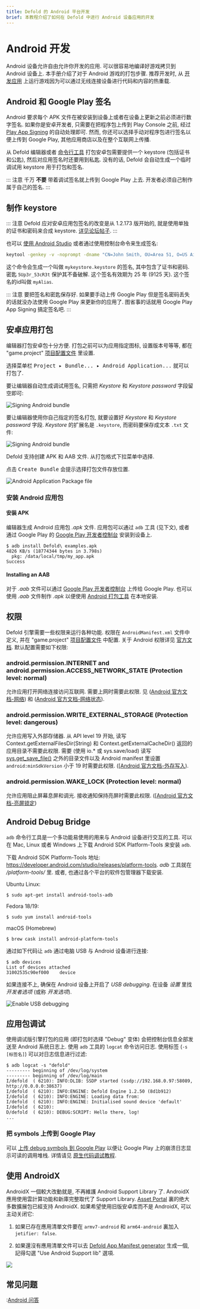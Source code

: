 ```yaml
---
title: Defold 的 Android 平台开发
brief: 本教程介绍了如何在 Defold 中进行 Android 设备应用的开发
---
```


# Android 开发

Android 设备允许自由允许你开发的应用. 可以很容易地编译好游戏拷贝到 Android 设备上. 本手册介绍了对于 Android 游戏的打包步骤. 推荐开发时, 从 [开发应用](/manuals/dev-app) 上运行游戏因为可以通过无线连接设备进行代码和内容的热重载.

## Android 和 Google Play 签名

Android 要求每个 APK 文件在被安装到设备上或者在设备上更新之前必须进行数字签名. 如果你是安卓开发者, 只需要在把程序包上传到 Play Console 之前, 经过 [Play App Signing](https://developer.android.com/studio/publish/app-signing#app-signing-google-play) 的自动处理即可. 然而, 你还可以选择手动对程序包进行签名以便上传到 Google Play, 其他应用商店以及在整个互联网上传播.

从 Defold 编辑器或者 [命令行工具](/manuals/bob) 打包安卓包需要提供一个 keystore (包括证书和公匙), 然后对应用签名时还要用到私匙. 没有的话, Defold 会自动生成一个临时调试用 keystore 用于打包和签名.

::: 注意
千万 **不要** 带着调试签名就上传到 Google Play 上去. 开发者必须自己制作属于自己的签名.
:::

## 制作 keystore

::: 注意
Defold 应对安卓应用包签名的改变是从 1.2.173 版开始的, 就是使用单独的证书和密码来合成 keystore. [详见论坛帖子](https://forum.defold.com/t/upcoming-change-to-the-android-build-pipeline/66084).
:::

也可以 [使用 Android Studio](https://developer.android.com/studio/publish/app-signing#generate-key) 或者通过使用控制台命令来生成签名:

```bash
keytool -genkey -v -noprompt -dname "CN=John Smith, OU=Area 51, O=US Air Force, L=Unknown, ST=Nevada, C=US" -keystore mykeystore.keystore -storepass 5Up3r_53cR3t -alias myAlias -keyalg RSA -validity 9125
```

这个命令会生成一个叫做 `mykeystore.keystore` 的签名, 其中包含了证书和密码. 密匙 `5Up3r_53cR3t` 保护其不备破解. 这个签名有效期为 25 年 (9125 天). 这个签名的id叫做 `myAlias`.

::: 注意
要把签名和密匙保存好. 如果要手动上传 Google Play 但是签名密码丢失的话就没办法使用 Google Play 来更新你的应用了. 图省事的话就用 Google Play App Signing 搞定签名吧.
:::


## 安卓应用打包

编辑器打包安卓包十分方便. 打包之前可以为应用指定图标, 设置版本号等等, 都在 "game.project" [项目配置文件](/manuals/project-settings/#Android) 里设置.

选择菜单栏 <kbd>Project ▸ Bundle... ▸ Android Application...</kbd> 就可以打包了.

要让编辑器自动生成调试用签名, 只需把 *Keystore* 和 *Keystore password* 字段留空即可:

![Signing Android bundle](images/android/sign_bundle.png)

要让编辑器使用你自己指定的签名打包, 就要设置好 *Keystore* 和 *Keystore password* 字段. *Keystore* 的扩展名是 `.keystore`, 而密码要保存成文本 `.txt` 文件:

![Signing Android bundle](images/android/sign_bundle2.png)

Defold 支持创建 APK 和 AAB 文件. 从打包格式下拉菜单中选择.

点击 <kbd>Create Bundle</kbd> 会提示选择打包文件存放位置.

![Android Application Package file](images/android/apk_file.png)

### 安装 Android 应用包

#### 安装 APK

编辑器生成 Android 应用包 *.apk* 文件. 应用包可以通过 `adb` 工具 (见下文), 或者通过 Google Play 的 [Google Play 开发者控制台](https://play.google.com/apps/publish/) 安装到设备上.

```
$ adb install Defold\ examples.apk
4826 KB/s (18774344 bytes in 3.798s)
  pkg: /data/local/tmp/my_app.apk
Success
```

#### Installing an AAB

对于 *.aab* 文件可以通过 [Google Play 开发者控制台](https://play.google.com/apps/publish/) 上传给 Google Play. 也可以使用 *.aab* 文件制作 *.apk* 以便使用 [Android 打包工具](https://developer.android.com/studio/command-line/bundletool) 在本地安装.

## 权限

Defold 引擎需要一些权限来运行各种功能. 权限在 `AndroidManifest.xml` 文件中定义, 并在 "game.project" [项目配置文件](/manuals/project-settings/#Android) 中配置. 关于 Android 权限详见 [官方文档](https://developer.android.com/guide/topics/permissions/overview). 默认配置需要如下权限:

### android.permission.INTERNET and android.permission.ACCESS_NETWORK_STATE (Protection level: normal)
允许应用打开网络连接访问互联网. 需要上网时需要此权限. 见 ([Android 官方文档-网络](https://developer.android.com/reference/android/Manifest.permission#INTERNET)) 和 ([Android 官方文档-网络状态](https://developer.android.com/reference/android/Manifest.permission#ACCESS_NETWORK_STATE)).

### android.permission.WRITE_EXTERNAL_STORAGE (Protection level: dangerous)
允许应用写入外部存储器. 从 API level 19 开始, 读写 Context.getExternalFilesDir(String) 和 Context.getExternalCacheDir() 返回的应用目录不需要此权限. 需要 (使用 io.* 或 sys.save/load) 读写 [sys.get_save_file()](/ref/sys/#sys.get_save_file:application_id-file_name) 之外的目录文件以及 Android manifest 里设置 `android:minSdkVersion` 小于 19 时需要此权限. ([[Android 官方文档-外存写入](https://developer.android.com/reference/android/Manifest.permission#WRITE_EXTERNAL_STORAGE)).

### android.permission.WAKE_LOCK (Protection level: normal)
允许应用阻止屏幕息屏和调光. 接收通知保持亮屏时需要此权限. ([[Android 官方文档-亮屏锁定](https://developer.android.com/reference/android/Manifest.permission#WAKE_LOCK))


## Android Debug Bridge

`adb` 命令行工具是一个多功能易使用的用来与 Android 设备进行交互的工具. 可以在 Mac, Linux 或者 Windows 上下载 Android SDK Platform-Tools 来安装 `adb`.

下载 Android SDK Platform-Tools 地址: https://developer.android.com/studio/releases/platform-tools. *adb* 工具就在 */platform-tools/* 里. 或者, 也通过各个平台的软件包管理器下载安装.

Ubuntu Linux:

```
$ sudo apt-get install android-tools-adb
```

Fedora 18/19:

```
$ sudo yum install android-tools
```

macOS (Homebrew)

```
$ brew cask install android-platform-tools
```

通过如下代码让 `adb` 通过电脑 USB 与 Android 设备进行连接:

```
$ adb devices
List of devices attached
31002535c90ef000    device
```

如果连接不上, 确保在 Android 设备上开启了 *USB debugging*. 在设备 *设置* 里找 *开发者选项* (或称 *开发选项*).

![Enable USB debugging](images/android/usb_debugging.png)

## 应用包调试

使用调试版引擎打包的应用 (即打包时选择 "Debug" 变体) 会把控制台信息全部发送至 Android 系统日志上. 使用 `adb` 工具的 `logcat` 命令访问日志. 使用标签 (`-s [标签名]`) 可以对日志信息进行过滤:

```
$ adb logcat -s "defold"
--------- beginning of /dev/log/system
--------- beginning of /dev/log/main
I/defold  ( 6210): INFO:DLIB: SSDP started (ssdp://192.168.0.97:58089, http://0.0.0.0:38637)
I/defold  ( 6210): INFO:ENGINE: Defold Engine 1.2.50 (8d1b912)
I/defold  ( 6210): INFO:ENGINE: Loading data from:
I/defold  ( 6210): INFO:ENGINE: Initialised sound device 'default'
I/defold  ( 6210):
D/defold  ( 6210): DEBUG:SCRIPT: Hello there, log!
...
```


### 把 symbols 上传到 Google Play
可以 [上传 debug symbols 到 Google Play](https://developer.android.com/studio/build/shrink-code#android_gradle_plugin_version_40_or_earlier_and_other_build_systems) 以便让 Google Play 上的崩溃日志显示可读的调用堆栈. 详情请见 [原生代码调试教程](/manuals/debugging-native-code).


## 使用 AndroidX
AndroidX 一個較大改動就是, 不再維護 Android Support Library 了. AndroidX 應用使用雲計算功能和新庫完整取代了 Support Library. [Asset Portal](/assets) 裏的绝大多数擴展包已經支持 AndroidX. 如果希望使用旧版安卓库而不是 AndroidX, 可以主动关闭它:

1. 如果已存在應用清單文件要在 `armv7-android` 和 `arm64-android` 裏加入 `jetifier: false`.

2. 如果還沒有應用清單文件可以去 [Defold App Manifest generator](https://britzl.github.io/manifestation/) 生成一個, 記得勾選 "Use Android Support lib" 選項.

![](images/android/enable_supportlibrary.png)

## 常见问题
:[Android 问答](../shared/android-faq.md)
